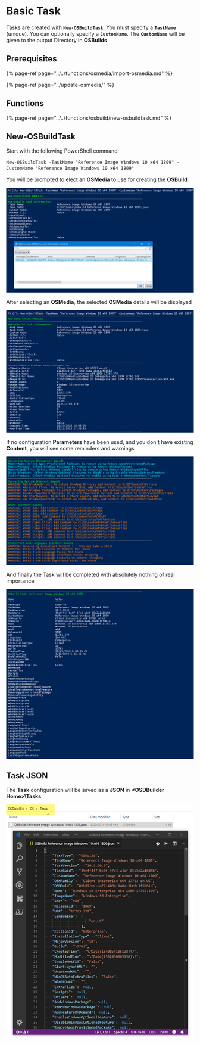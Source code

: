 # Basic Task

Tasks are created with **`New-OSBuildTask`**.  You must specify a **`TaskName`** \(unique\).  You can optionally specify a **`CustomName`**.  The **`CustomName`** will be given to the output Directory in **OSBuilds**

## Prerequisites

{% page-ref page="../../functions/osmedia/import-osmedia.md" %}

{% page-ref page="../update-osmedia/" %}

## Functions

{% page-ref page="../../functions/osbuild/new-osbuildtask.md" %}

## **New-OSBuildTask**

Start with the following PowerShell command

```text
New-OSBuildTask -TaskName "Reference Image Windows 10 x64 1809" -CustomName "Reference Image Windows 10 x64 1809"
```

You will be prompted to elect an **OSMedia** to use for creating the **OSBuild**

![](../../../../.gitbook/assets/image%20%28146%29.png)

After selecting an **OSMedia**, the selected **OSMedia** details will be displayed

![](../../../../.gitbook/assets/image%20%2834%29.png)

If no configuration **Parameters** have been used, and you don't have existing **Content**, you will see some reminders and warnings

![](../../../../.gitbook/assets/image%20%28102%29.png)

And finally the Task will be completed with absolutely nothing of real importance

![](../../../../.gitbook/assets/image%20%28202%29.png)

## Task JSON

The **Task** configuration will be saved as a **JSON** in **&lt;OSDBuilder Home&gt;\Tasks**

![](../../../../.gitbook/assets/image%20%2855%29.png)



